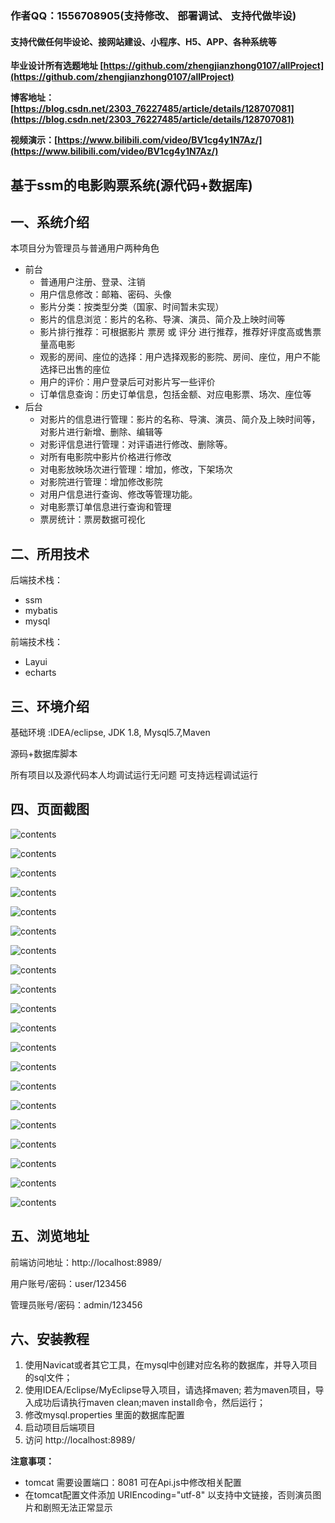 ### 作者QQ：1556708905(支持修改、 部署调试、 支持代做毕设)

#### 支持代做任何毕设论、接网站建设、小程序、H5、APP、各种系统等

**毕业设计所有选题地址 [https://github.com/zhengjianzhong0107/allProject](https://github.com/zhengjianzhong0107/allProject)**

**博客地址：[https://blog.csdn.net/2303_76227485/article/details/128707081](https://blog.csdn.net/2303_76227485/article/details/128707081)**

**视频演示：[https://www.bilibili.com/video/BV1cg4y1N7Az/](https://www.bilibili.com/video/BV1cg4y1N7Az/)**

## 基于ssm的电影购票系统(源代码+数据库)

## 一、系统介绍

本项目分为管理员与普通用户两种角色

- 前台
  - 普通用户注册、登录、注销
  - 用户信息修改：邮箱、密码、头像
  - 影片分类：按类型分类（国家、时间暂未实现）
  - 影片的信息浏览：影片的名称、导演、演员、简介及上映时间等
  - 影片排行推荐：可根据影片 票房 或 评分 进行推荐，推荐好评度高或售票量高电影
  - 观影的房间、座位的选择：用户选择观影的影院、房间、座位，用户不能选择已出售的座位
  - 用户的评价：用户登录后可对影片写一些评价
  - 订单信息查询：历史订单信息，包括金额、对应电影票、场次、座位等
- 后台
  - 对影片的信息进行管理：影片的名称、导演、演员、简介及上映时间等，对影片进行新增、删除、编辑等
  - 对影评信息进行管理：对评语进行修改、删除等。
  - 对所有电影院中影片价格进行修改
  - 对电影放映场次进行管理：增加，修改，下架场次
  - 对影院进行管理：增加修改影院
  - 对用户信息进行查询、修改等管理功能。
  - 对电影票订单信息进行查询和管理
  - 票房统计：票房数据可视化

## 二、所用技术

后端技术栈：

- ssm
- mybatis
- mysql

前端技术栈：

- Layui
- echarts

## 三、环境介绍

基础环境 :IDEA/eclipse, JDK 1.8, Mysql5.7,Maven

源码+数据库脚本

所有项目以及源代码本人均调试运行无问题 可支持远程调试运行

## 四、页面截图

![contents](./picture/picture1.png)

![contents](./picture/picture2.png)

![contents](./picture/picture3.png)

![contents](./picture/picture4.png)

![contents](./picture/picture5.png)

![contents](./picture/picture6.png)

![contents](./picture/picture7.png)

![contents](./picture/picture8.png)

![contents](./picture/picture9.png)

![contents](./picture/picture10.png)

![contents](./picture/picture11.png)

![contents](./picture/picture12.png)

![contents](./picture/picture13.png)

![contents](./picture/picture14.png)

![contents](./picture/picture15.png)

![contents](./picture/picture16.png)

![contents](./picture/picture17.png)

![contents](./picture/picture18.png)

![contents](./picture/picture19.png)

![contents](./picture/picture20.png)

## 五、浏览地址

前端访问地址：http://localhost:8989/

用户账号/密码：user/123456

管理员账号/密码：admin/123456  

## 六、安装教程

1. 使用Navicat或者其它工具，在mysql中创建对应名称的数据库，并导入项目的sql文件；
2. 使用IDEA/Eclipse/MyEclipse导入项目，请选择maven; 若为maven项目，导入成功后请执行maven clean;maven install命令，然后运行；
3. 修改mysql.properties 里面的数据库配置
4. 启动项目后端项目 
5. 访问  http://localhost:8989/

**注意事项：**

- tomcat 需要设置端口：8081 可在Api.js中修改相关配置
- 在tomcat配置文件添加 URIEncoding="utf-8" 以支持中文链接，否则演员图片和剧照无法正常显示

 
